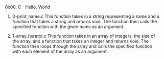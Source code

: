 0x00. C - Hello, World

1. 0-print_name.c
This function takes in a string representing a name and a function that takes a string and returns void. The function then calls the specified function with the given name as an argument.

2. 1-array_iterator.c
This function takes in an array of integers, the size of the array, and a function that takes an integer and returns void. The function then loops through the array and calls the specified function with each element of the array as an argument.
